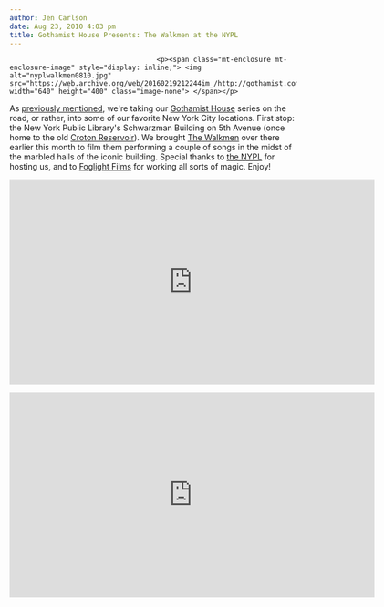 ```yaml
---
author: Jen Carlson
date: Aug 23, 2010 4:03 pm
title: Gothamist House Presents: The Walkmen at the NYPL
---
```


	
										<p><span class="mt-enclosure mt-enclosure-image" style="display: inline;"> <img alt="nyplwalkmen0810.jpg" src="https://web.archive.org/web/20160219212244im_/http://gothamist.com/attachments/arts_jen/nyplwalkmen0810.jpg" width="640" height="400" class="image-none"> </span></p>

<p>As <a href="https://web.archive.org/web/20160219212244/http://gothamist.com/2010/08/11/gothamist_house_relocates_to_variou.php">previously mentioned</a>, we&apos;re taking our <a href="https://web.archive.org/web/20160219212244/http://gothamist.com/tags/LiveatGothamistHouse">Gothamist House</a> series on the road, or rather, into some of our favorite New York City locations. First stop: the New York Public Library&apos;s Schwarzman Building on 5th Avenue (once home to the old <a href="https://web.archive.org/web/20160219212244/http://gothamist.com/2010/02/04/flashback_croton_reservoir.php">Croton Reservoir</a>). We brought <a href="https://web.archive.org/web/20160219212244/http://myspace.com/thewalkmen">The Walkmen</a> over there earlier this month to film them performing a couple of songs in the midst of the marbled halls of the iconic building. Special thanks to <a href="https://web.archive.org/web/20160219212244/http://www.nypl.org/">the NYPL</a> for hosting us, and to <a href="https://web.archive.org/web/20160219212244/http://www.foglightfilms.com/">Foglight Films</a> for working all sorts of magic. Enjoy!</p>

<p><iframe src="https://web.archive.org/web/20160219212244if_/http://player.vimeo.com/video/14366667?color=ffffff" width="640" height="360" frameborder="0"></iframe></p>

<p><iframe src="https://web.archive.org/web/20160219212244if_/http://player.vimeo.com/video/14367695?color=ffffff" width="640" height="360" frameborder="0"></iframe></p>					
										
									
				